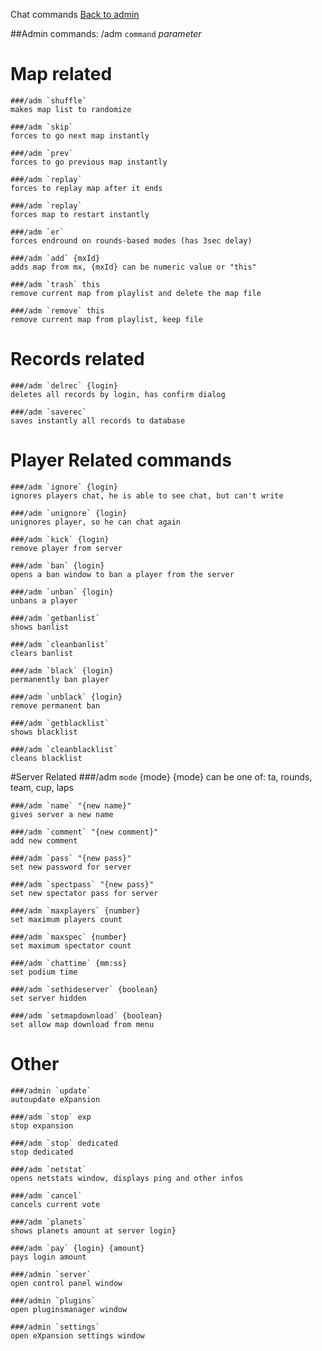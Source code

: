 ﻿Chat commands
[Back to admin](#admin_chat.md)

##Admin commands: /adm `command` _parameter_

# Map related
    ###/adm `shuffle`
    makes map list to randomize

    ###/adm `skip`
	forces to go next map instantly

    ###/adm `prev`
	forces to go previous map instantly

    ###/adm `replay`
	forces to replay map after it ends

	###/adm `replay`
    forces map to restart instantly

    ###/adm `er`
    forces endround on rounds-based modes (has 3sec delay)

    ###/adm `add` {mxId}
	adds map from mx, {mxId} can be numeric value or "this"

	###/adm `trash` this
    remove current map from playlist and delete the map file

	###/adm `remove` this
    remove current map from playlist, keep file

# Records related
	###/adm `delrec` {login}
	deletes all records by login, has confirm dialog

	###/adm `saverec`
    saves instantly all records to database

# Player Related commands
    ###/adm `ignore` {login}
	ignores players chat, he is able to see chat, but can't write

	###/adm `unignore` {login}
	unignores player, so he can chat again

	###/adm `kick` {login}
	remove player from server

	###/adm `ban` {login}
	opens a ban window to ban a player from the server

	###/adm `unban` {login}
	unbans a player

	###/adm `getbanlist`
	shows banlist

	###/adm `cleanbanlist`
	clears banlist

	###/adm `black` {login}
	permanently ban player

	###/adm `unblack` {login}
	remove permanent ban

	###/adm `getblacklist`
	shows blacklist

	###/adm `cleanblacklist`
	cleans blacklist

#Server Related
    ###/adm `mode` {mode}
	{mode} can be one of: ta, rounds, team, cup, laps

	###/adm `name` "{new name}"
	gives server a new name

	###/adm `comment` "{new comment}"
	add new comment

	###/adm `pass` "{new pass}"
	set new password for server

	###/adm `spectpass` "{new pass}"
	set new spectator pass for server

	###/adm `maxplayers` {number}
	set maximum players count

	###/adm `maxspec` {number}
	set maximum spectator count

	###/adm `chattime` {mm:ss}
	set podium time

	###/adm `sethideserver` {boolean}
	set server hidden

	###/adm `setmapdownload` {boolean}
	set allow map download from menu

# Other
    ###/admin `update`
    autoupdate eXpansion

	###/adm `stop` exp
	stop expansion

	###/adm `stop` dedicated
    stop dedicated

    ###/adm `netstat`
    opens netstats window, displays ping and other infos

    ###/adm `cancel`
    cancels current vote

	###/adm `planets`
	shows planets amount at server login}

	###/adm `pay` {login} {amount}
	pays login amount

    ###/admin `server`
    open control panel window

    ###/admin `plugins`
    open pluginsmanager window

    ###/admin `settings`
    open eXpansion settings window

